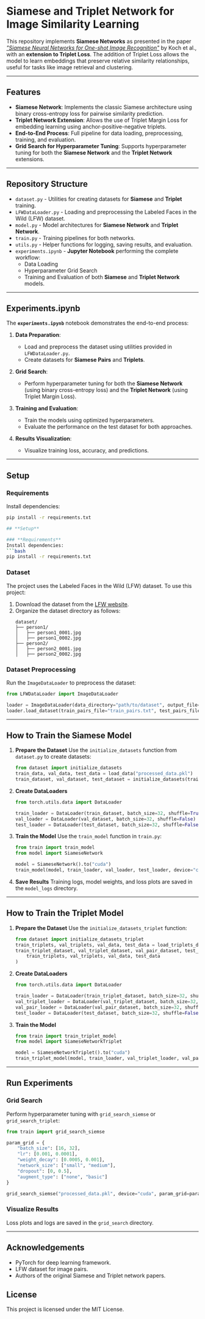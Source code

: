 # **Siamese and Triplet Network for Image Similarity Learning**

This repository implements **Siamese Networks** as presented in the paper [*"Siamese Neural Networks for One-shot Image Recognition"*](https://www.cs.toronto.edu/~rsalakhu/papers/oneshot1.pdf) by Koch et al., with an **extension to Triplet Loss**. The addition of Triplet Loss allows the model to learn embeddings that preserve relative similarity relationships, useful for tasks like image retrieval and clustering.

---

## **Features**

- **Siamese Network**: Implements the classic Siamese architecture using binary cross-entropy loss for pairwise similarity prediction.
- **Triplet Network Extension**: Allows the use of Triplet Margin Loss for embedding learning using anchor-positive-negative triplets.
- **End-to-End Process**: Full pipeline for data loading, preprocessing, training, and evaluation.
- **Grid Search for Hyperparameter Tuning**: Supports hyperparameter tuning for both the **Siamese Network** and the **Triplet Network** extensions.

---

## **Repository Structure**

- `dataset.py` - Utilities for creating datasets for **Siamese** and **Triplet** training.
- `LFWDataLoader.py` - Loading and preprocessing the Labeled Faces in the Wild (LFW) dataset.
- `model.py` - Model architectures for **Siamese Network** and **Triplet Network**.
- `train.py` - Training pipelines for both networks.
- `utils.py` - Helper functions for logging, saving results, and evaluation.
- `experiments.ipynb` - **Jupyter Notebook** performing the complete workflow: 
    - Data Loading
    - Hyperparameter Grid Search
    - Training and Evaluation of both **Siamese** and **Triplet Network** models.

---

## **Experiments.ipynb**

The **`experiments.ipynb`** notebook demonstrates the end-to-end process:

1. **Data Preparation**:
   - Load and preprocess the dataset using utilities provided in `LFWDataLoader.py`.
   - Create datasets for **Siamese Pairs** and **Triplets**.

2. **Grid Search**:
   - Perform hyperparameter tuning for both the **Siamese Network** (using binary cross-entropy loss) and the **Triplet Network** (using Triplet Margin Loss).

3. **Training and Evaluation**:
   - Train the models using optimized hyperparameters.
   - Evaluate the performance on the test dataset for both approaches.

4. **Results Visualization**:
   - Visualize training loss, accuracy, and predictions.

---

## **Setup**

### **Requirements**
Install dependencies:
```bash
pip install -r requirements.txt

## **Setup**

### **Requirements**
Install dependencies:
```bash
pip install -r requirements.txt
```

### **Dataset**
The project uses the Labeled Faces in the Wild (LFW) dataset. To use this project:
1. Download the dataset from the [LFW website](http://vis-www.cs.umass.edu/lfw/).
2. Organize the dataset directory as follows:
   ```
   dataset/
   ├── person1/
   │   ├── person1_0001.jpg
   │   ├── person1_0002.jpg
   ├── person2/
   │   ├── person2_0001.jpg
   │   ├── person2_0002.jpg
   ```

### **Dataset Preprocessing**
Run the `ImageDataLoader` to preprocess the dataset:
```python
from LFWDataLoader import ImageDataLoader

loader = ImageDataLoader(data_directory="path/to/dataset", output_file="processed_data.pkl")
loader.load_dataset(train_pairs_file="train_pairs.txt", test_pairs_file="test_pairs.txt")
```

---

## **How to Train the Siamese Model**

1. **Prepare the Dataset**
   Use the `initialize_datasets` function from `dataset.py` to create datasets:
   ```python
   from dataset import initialize_datasets
   train_data, val_data, test_data = load_data("processed_data.pkl")
   train_dataset, val_dataset, test_dataset = initialize_datasets(train_data, val_data, test_data)
   ```

2. **Create DataLoaders**
   ```python
   from torch.utils.data import DataLoader

   train_loader = DataLoader(train_dataset, batch_size=32, shuffle=True)
   val_loader = DataLoader(val_dataset, batch_size=32, shuffle=False)
   test_loader = DataLoader(test_dataset, batch_size=32, shuffle=False)
   ```

3. **Train the Model**
   Use the `train_model` function in `train.py`:
   ```python
   from train import train_model
   from model import SiameseNetwork

   model = SiameseNetwork().to("cuda")
   train_model(model, train_loader, val_loader, test_loader, device="cuda", num_epochs=10, lr=0.001)
   ```

4. **Save Results**
   Training logs, model weights, and loss plots are saved in the `model_logs` directory.

---

## **How to Train the Triplet Model**

1. **Prepare the Dataset**
   Use the `initialize_datasets_triplet` function:
   ```python
   from dataset import initialize_datasets_triplet
   train_triplets, val_triplets, val_data, test_data = load_triplets_data("processed_data.pkl")
   train_triplet_dataset, val_triplet_dataset, val_pair_dataset, test_dataset = initialize_datasets_triplet(
       train_triplets, val_triplets, val_data, test_data
   )
   ```

2. **Create DataLoaders**
   ```python
   from torch.utils.data import DataLoader

   train_loader = DataLoader(train_triplet_dataset, batch_size=32, shuffle=True)
   val_triplet_loader = DataLoader(val_triplet_dataset, batch_size=32, shuffle=False)
   val_pair_loader = DataLoader(val_pair_dataset, batch_size=32, shuffle=False)
   test_loader = DataLoader(test_dataset, batch_size=32, shuffle=False)
   ```

3. **Train the Model**
   ```python
   from train import train_triplet_model
   from model import SiameseNetworkTriplet

   model = SiameseNetworkTriplet().to("cuda")
   train_triplet_model(model, train_loader, val_triplet_loader, val_pair_loader, test_loader, device="cuda", num_epochs=10)
   ```

---

## **Run Experiments**

### **Grid Search**
Perform hyperparameter tuning with `grid_search_siemse` or `grid_search_triplet`:
```python
from train import grid_search_siemse

param_grid = {
    "batch_size": [16, 32],
    "lr": [0.001, 0.0001],
    "weight_decay": [0.0005, 0.001],
    "network_size": ["small", "medium"],
    "dropout": [0, 0.5],
    "augment_type": ["none", "basic"]
}

grid_search_siemse("processed_data.pkl", device="cuda", param_grid=param_grid, num_epochs=10)
```

### **Visualize Results**
Loss plots and logs are saved in the `grid_search` directory.

---

## **Acknowledgements**
- PyTorch for deep learning framework.
- LFW dataset for image pairs.
- Authors of the original Siamese and Triplet network papers.

## **License**
This project is licensed under the MIT License.
